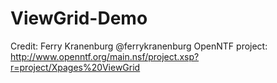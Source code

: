ViewGrid-Demo
=============

Credit: Ferry Kranenburg @ferrykranenburg
OpenNTF project: http://www.openntf.org/main.nsf/project.xsp?r=project/Xpages%20ViewGrid

